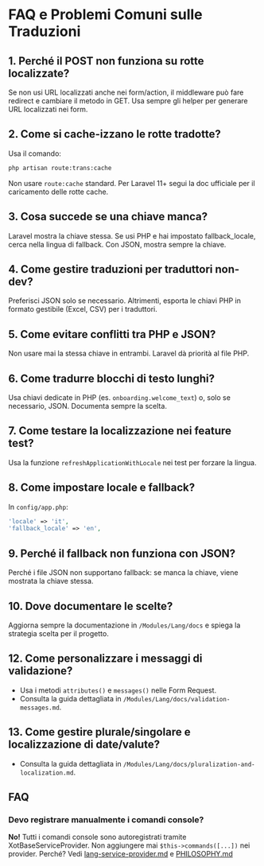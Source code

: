 # FAQ e Problemi Comuni sulle Traduzioni

## 1. Perché il POST non funziona su rotte localizzate?
Se non usi URL localizzati anche nei form/action, il middleware può fare redirect e cambiare il metodo in GET. Usa sempre gli helper per generare URL localizzati nei form.

## 2. Come si cache-izzano le rotte tradotte?
Usa il comando:
```bash
php artisan route:trans:cache
```
Non usare `route:cache` standard. Per Laravel 11+ segui la doc ufficiale per il caricamento delle rotte cache.

## 3. Cosa succede se una chiave manca?
Laravel mostra la chiave stessa. Se usi PHP e hai impostato fallback_locale, cerca nella lingua di fallback. Con JSON, mostra sempre la chiave.

## 4. Come gestire traduzioni per traduttori non-dev?
Preferisci JSON solo se necessario. Altrimenti, esporta le chiavi PHP in formato gestibile (Excel, CSV) per i traduttori.

## 5. Come evitare conflitti tra PHP e JSON?
Non usare mai la stessa chiave in entrambi. Laravel dà priorità al file PHP.

## 6. Come tradurre blocchi di testo lunghi?
Usa chiavi dedicate in PHP (es. `onboarding.welcome_text`) o, solo se necessario, JSON. Documenta sempre la scelta.

## 7. Come testare la localizzazione nei feature test?
Usa la funzione `refreshApplicationWithLocale` nei test per forzare la lingua.

## 8. Come impostare locale e fallback?
In `config/app.php`:
```php
'locale' => 'it',
'fallback_locale' => 'en',
```

## 9. Perché il fallback non funziona con JSON?
Perché i file JSON non supportano fallback: se manca la chiave, viene mostrata la chiave stessa.

## 10. Dove documentare le scelte?
Aggiorna sempre la documentazione in `/Modules/Lang/docs` e spiega la strategia scelta per il progetto.

## 12. Come personalizzare i messaggi di validazione?
- Usa i metodi `attributes()` e `messages()` nelle Form Request.
- Consulta la guida dettagliata in `/Modules/Lang/docs/validation-messages.md`.

## 13. Come gestire plurale/singolare e localizzazione di date/valute?
- Consulta la guida dettagliata in `/Modules/Lang/docs/pluralization-and-localization.md`.

## FAQ

### Devo registrare manualmente i comandi console?

**No!** Tutti i comandi console sono autoregistrati tramite XotBaseServiceProvider. Non aggiungere mai `$this->commands([...])` nei provider. Perché? Vedi [lang-service-provider.md](./lang-service-provider.md) e [PHILOSOPHY.md](./PHILOSOPHY.md) 
